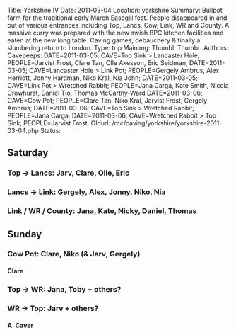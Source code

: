 Title: Yorkshire IV
Date: 2011-03-04
Location: yorkshire
Summary: Bullpot farm for the traditional early March Easegill fest. People disappeared in and out of various entrances including Top, Lancs, Cow, Link, WR and County. A massive curry was prepared with the new swish BPC kitchen facilities and eaten at the new long table. Caving games, debauchery & finally a slumbering return to London.
Type: trip
Mainimg:
Thumbl:
Thumbr:
Authors:
Cavepeeps: DATE=2011-03-05; CAVE=Top Sink > Lancaster Hole; PEOPLE=Jarvist Frost, Clare Tan, Olle Akesson, Eric Seidman;
           DATE=2011-03-05; CAVE=Lancaster Hole > Link Pot; PEOPLE=Gergely Ambrus, Alex Herriott, Jonny Hardman, Niko Kral, Nia John;
           DATE=2011-03-05; CAVE=Link Pot > Wretched Rabbit; PEOPLE=Jana Carga, Kate Smith, Nicola Crowhurst, Daniel Tio, Thomas McCarthy-Ward
           DATE=2011-03-06; CAVE=Cow Pot; PEOPLE=Clare Tan, Niko Kral, Jarvist Frost, Gergely Ambrus;
           DATE=2011-03-06; CAVE=Top Sink > Wretched Rabbit; PEOPLE=Jana Carga;
           DATE=2011-03-06; CAVE=Wretched Rabbit > Top Sink; PEOPLE=Jarvist Frost;
Oldurl: /rcc/caving/yorkshire/yorkshire-2011-03-04.php
Status:

##  Saturday

###  Top -&gt; Lancs: Jarv, Clare, Olle, Eric

###  Lancs -&gt; Link: Gergely, Alex, Jonny, Niko, Nia

###  Link / WR / County: Jana, Kate, Nicky, Daniel, Thomas

##  Sunday

###  Cow Pot: Clare, Niko (&amp; Jarv, Gergely)

####  Clare

###  Top -&gt; WR: Jana, Toby + others?

###  WR -&gt; Top: Jarv + others?

####  A. Caver
